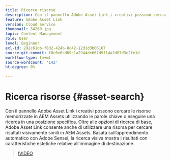 ```yaml
---
title: Ricerca risorse
description: Con il pannello Adobe Asset Link i creativi possono cercare le risorse memorizzate in AEM Assets utilizzando le parole chiave o eseguire una ricerca in una posizione specifica. Oltre alle opzioni di ricerca di base, Adobe Asset Link consente anche di utilizzare una risorsa per cercare risultati visivamente simili in AEM Assets. Basata sull’apprendimento automatico con Adobe Sensei, la ricerca visiva mostra i risultati con caratteristiche estetiche relative all’immagine di destinazione.
feature: Adobe Asset Link
version: Cloud Service
thumbnail: 34260.jpg
topic: Content Management
role: User
level: Beginner
exl-id: 292c61db-f8d2-424b-8c42-12d1d3b06167
source-git-commit: f0c6e6cd09c1a2944de667d9f14a2d87d3e2fe1d
workflow-type: tm+mt
source-wordcount: '142'
ht-degree: 0%

---
```


# Ricerca risorse {#asset-search}

Con il pannello Adobe Asset Link i creativi possono cercare le risorse memorizzate in AEM Assets utilizzando le parole chiave o eseguire una ricerca in una posizione specifica. Oltre alle opzioni di ricerca di base, Adobe Asset Link consente anche di utilizzare una risorsa per cercare risultati visivamente simili in AEM Assets. Basata sull’apprendimento automatico con Adobe Sensei, la ricerca visiva mostra i risultati con caratteristiche estetiche relative all’immagine di destinazione.

>[!VIDEO](https://video.tv.adobe.com/v/34260/?quality=12)
